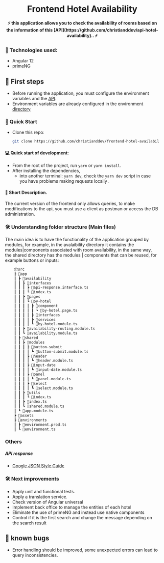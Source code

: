 <div align="center">
  <h1>Frontend Hotel Availability</h1>
  <strong>⚡️ this application allows you to check the availability of rooms based on the information of this [API](https://github.com/christianddev/api-hotel-availability).. ⚡️</strong>
</div>

### 📝 Technologies used:

- Angular 12
- primeNG

## 🎇 First steps

- Before running the application, you must configure the environment variables and the [API](https://github.com/christianddev/api-hotel-availability).
- Environment variables are already configured in the environment [directory](./src/environments/)

### 🚀 Quick Start

- Clone this repo:
  ```bash
  git clone https://github.com/christianddev/frontend-hotel-availabilty
  ```

#### 💻 Quick start of development:

- From the root of the project, run `yarn` or `yarn install`.
- After installing the dependencies,
  - into another terminal: `yarn dev`, check the `yarn dev` script in case you have problems making requests locally .

#### 📝 Short Description.

The current version of the frontend only allows queries, to make modifications to the api, you must use a client as postman or access the DB administration.

### 🛠️ Understanding folder structure (Main files)

The main idea is to have the functionality of the application grouped by modules, for example, in the avalaibility directory it contains the modules|components associated with room availability, in the same way, the shared directory has the modules | components that can be reused, for example buttons or inputs:

```bash
    📦src
    ┣ 📂app
    ┃ ┣ 📂availability
    ┃ ┃ ┣ 📂interfaces
    ┃ ┃ ┃ ┣ 📜api-response.interface.ts
    ┃ ┃ ┃ ┗ 📜index.ts
    ┃ ┃ ┣ 📂pages
    ┃ ┃ ┃ ┗ 📂by-hotel
    ┃ ┃ ┃ ┃ ┣ 📂component
    ┃ ┃ ┃ ┃ ┃ ┗ 📜by-hotel.page.ts
    ┃ ┃ ┃ ┃ ┣ 📂interfaces
    ┃ ┃ ┃ ┃ ┣ 📂services
    ┃ ┃ ┃ ┃ ┗ 📜by-hotel.module.ts
    ┃ ┃ ┣ 📜availability-routing.module.ts
    ┃ ┃ ┗ 📜availability.module.ts
    ┃ ┣ 📂shared
    ┃ ┃ ┣ 📂modules
    ┃ ┃ ┃ ┣ 📂button-submit
    ┃ ┃ ┃ ┃ ┗ 📜button-submit.module.ts
    ┃ ┃ ┃ ┣ 📂header
    ┃ ┃ ┃ ┃ ┗ 📜header.module.ts
    ┃ ┃ ┃ ┣ 📂input-date
    ┃ ┃ ┃ ┃ ┗ 📜input-date.module.ts
    ┃ ┃ ┃ ┣ 📂panel
    ┃ ┃ ┃ ┃ ┗ 📜panel.module.ts
    ┃ ┃ ┃ ┣ 📂select
    ┃ ┃ ┃ ┃ ┗ 📜select.module.ts
    ┃ ┃ ┣ 📂utils
    ┃ ┃ ┃ ┗ 📜index.ts
    ┃ ┃ ┣ 📜index.ts
    ┃ ┃ ┗ 📜shared.module.ts
    ┃ ┗ 📜app.module.ts
    ┣ 📂assets
    ┣ 📂environments
    ┃ ┣ 📜environment.prod.ts
    ┃ ┗ 📜environment.ts

```

### Others

##### API response

- [Google JSON Style Guide](https://google.github.io/styleguide/jsoncstyleguide.xml)

### 🛠 Next improvements

- Apply unit and functional tests.
- Apply a translation service.
- Check version of Angular universal
- Implement back office to manage the entities of each hotel
- Eliminate the use of primeNG and instead use native components
- Control if it is the first search and change the message depending on the search result

## 👾 known bugs

- Error handling should be improved, some unexpected errors can lead to query inconsistencies.
